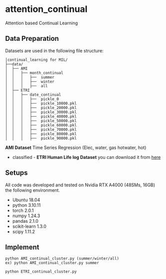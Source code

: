 # attention_continual
Attention based Continual Learning



## Data Preparation

Datasets are used in the following file structure:

```
│continual_learning for MIL/
├──data/
│  ├── AMI
│  │   ├── month_continual
│  │   │   ├──  summer
│  │   │   ├──  winter
│  │   │   ├──  all
│  ├── ETRI
│  │   ├── date_continual
│  │   │   ├──  pickle_0
│  │   │   ├──  pickle_10000.pkl
│  │   │   ├──  pickle_20000.pkl
│  │   │   ├──  pickle_30000.pkl
│  │   │   ├──  pickle_40000.pkl
│  │   │   ├──  pickle_50000.pkl
│  │   │   ├──  pickle_60000.pkl
│  │   │   ├──  pickle_70000.pkl
│  │   │   ├──  pickle_80000.pkl
│  │   │   ├──  pickle_90000.pkl
```


**AMI Dataset**
Time Series Regression (Elec, water, gas hotwater, hot)
- classified - 
**ETRI Human Life log Dataset**
you can download it from [here](https://nanum.etri.re.kr/share/schung1/ETRILifelogDataset2020?lang=ko_KR)


## Setups

All code was developed and tested on Nvidia RTX A4000 (48SMs, 16GB) the following environment.
- Ubuntu 18.04
- python 3.10.11
- torch 2.0.1
- numpy 1.24.3
- pandas 2.1.0
- scikit-learn 1.3.0
- scipy 1.11.2

## Implement

```shell
python AMI_continual_cluster.py (summer/winter/all)
ex) python AMI_continual_cluster.py summer 

python ETRI_continual_cluster.py 

```

